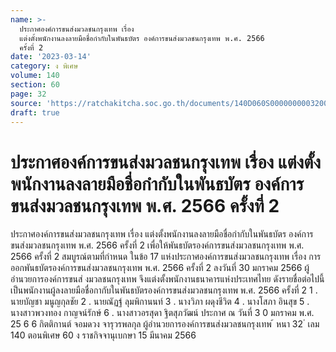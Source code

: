 ```yaml
---
name: >-
  ประกาศองค์การขนส่งมวลชนกรุงเทพ เรื่อง
  แต่งตั้งพนักงานลงลายมือชื่อกำกับในพันธบัตร องค์การขนส่งมวลชนกรุงเทพ พ.ศ. 2566
  ครั้งที่ 2
date: '2023-03-14'
category: ง พิเศษ
volume: 140
section: 60
page: 32
source: 'https://ratchakitcha.soc.go.th/documents/140D060S0000000003200.pdf'
draft: true
---
```


# ประกาศองค์การขนส่งมวลชนกรุงเทพ เรื่อง แต่งตั้งพนักงานลงลายมือชื่อกำกับในพันธบัตร องค์การขนส่งมวลชนกรุงเทพ พ.ศ. 2566 ครั้งที่ 2

ประกาศองค์การขนส่งมวลชนกรุงเทพ เรื่อง แต่งตั้งพนักงานลงลายมือชื่อกำกับในพันธบัตร องค์การขนส่งมวลชนกรุงเทพ พ.ศ. 2566 ครั้งที่ 2 เพื่อให้พันธบัตรองค์การขนส่งมวลชนกรุงเทพ พ.ศ. 2566 ครั้งที่ 2 สมบูรณ์ตามที่กำหนด ในข้อ 17 แห่งประกาศองค์การขนส่งมวลชนกรุงเทพ เรื่อง การออกพันธบัตรองค์การขนส่งมวลชนกรุงเทพ พ.ศ. 2566 ครั้งที่ 2 ลงวันที่ 30 มกราคม 2566 ผู้อำนวยการองค์การขนส่ งมวลชนกรุงเทพ จึงแต่งตั้งพนักงานธนาคารแห่งประเทศไทย ดังรายชื่อต่อไปนี้เป็นพนักงานผู้ลงลายมือชื่อกากับในพันธบัตรองค์การขนส่งมวลชนกรุงเทพ พ.ศ. 2566 ครั้งที่ 2 1 . นายบัญชา มนูญกุลชัย 2 . นายณัฏฐ์ ลุมพิกานนท์ 3 . นางวิภา ผดุงชีวิต 4 . นางโสภา อินสุข 5 . นางสาวพวงทอง กาญจน์รักษ์ 6 . นางสาวอรสุดา ฐิตสุภวัฒน์ ประกาศ ณ วันที่ 3 0 มกราคม พ.ศ. 25 6 6 กิตติกานต์ จอมดวง จารุวรพลกุล ผู้อำนวยการองค์การขนส่งมวลชนกรุงเทพ ้ หนา 32 ่ เลม 140 ตอนพิเศษ 60 ง ราชกิจจานุเบกษา 15 มีนาคม 2566
